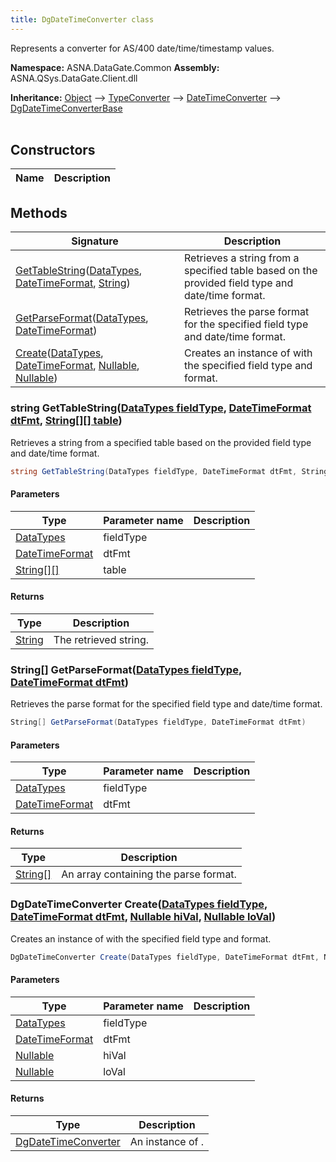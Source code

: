 ```yaml
---
title: DgDateTimeConverter class
---
```


Represents a converter for AS/400 date/time/timestamp values.

**Namespace:** ASNA.DataGate.Common
**Assembly:** ASNA.QSys.DataGate.Client.dll

**Inheritance:** [Object](https://docs.microsoft.com/en-us/dotnet/api/system.object) --> [TypeConverter](https://learn.microsoft.com/en-us/dotnet/api/system.componentmodel.typeconverter?view=net-8.0) --> [DateTimeConverter](https://learn.microsoft.com/en-us/dotnet/api/system.datetimeconverter?view=net-8.0) --> [DgDateTimeConverterBase](https://learn.microsoft.com/en-us/dotnet/api/)
<br>
<br>

## Constructors

| Name | Description |
| --- | --- |

## Methods

| Signature | Description |
| --- | --- |
| [GetTableString](#gettablestring-datatypes-datetimeformat-string-)([DataTypes](https://learn.microsoft.com/en-us/dotnet/api/), [DateTimeFormat](https://learn.microsoft.com/en-us/dotnet/api/), [String](https://docs.microsoft.com/en-us/dotnet/api/system.string)) | Retrieves a string from a specified table based on the provided field type and date/time format.
| [GetParseFormat](#getparseformat-datatypes-datetimeformat-)([DataTypes](https://learn.microsoft.com/en-us/dotnet/api/), [DateTimeFormat](https://learn.microsoft.com/en-us/dotnet/api/)) | Retrieves the parse format for the specified field type and date/time format.
| [Create](#create-datatypes-datetimeformat-nullable-nullable-)([DataTypes](https://learn.microsoft.com/en-us/dotnet/api/), [DateTimeFormat](https://learn.microsoft.com/en-us/dotnet/api/), [Nullable](https://learn.microsoft.com/en-us/dotnet/csharp/language-reference/builtin-types/nullable-value-types), [Nullable](https://learn.microsoft.com/en-us/dotnet/csharp/language-reference/builtin-types/nullable-value-types)) | Creates an instance of  with the specified field type and format.

### string GetTableString([DataTypes fieldType](https://learn.microsoft.com/en-us/dotnet/api/), [DateTimeFormat dtFmt](https://learn.microsoft.com/en-us/dotnet/api/), [String[][] table](https://docs.microsoft.com/en-us/dotnet/api/system.string))

Retrieves a string from a specified table based on the provided field type and date/time format.

```cs
string GetTableString(DataTypes fieldType, DateTimeFormat dtFmt, String[][] table)
```

#### Parameters

| Type | Parameter name | Description
| --- | --- | ---
| [DataTypes](https://learn.microsoft.com/en-us/dotnet/api/) | fieldType | 
| [DateTimeFormat](https://learn.microsoft.com/en-us/dotnet/api/) | dtFmt | 
| [String[][]](https://docs.microsoft.com/en-us/dotnet/api/system.string) | table | 

#### Returns

| Type | Description
| --- | ---
| [String](https://docs.microsoft.com/en-us/dotnet/api/system.string) | The retrieved string.

### String[] GetParseFormat([DataTypes fieldType](https://learn.microsoft.com/en-us/dotnet/api/), [DateTimeFormat dtFmt](https://learn.microsoft.com/en-us/dotnet/api/))

Retrieves the parse format for the specified field type and date/time format.

```cs
String[] GetParseFormat(DataTypes fieldType, DateTimeFormat dtFmt)
```

#### Parameters

| Type | Parameter name | Description
| --- | --- | ---
| [DataTypes](https://learn.microsoft.com/en-us/dotnet/api/) | fieldType | 
| [DateTimeFormat](https://learn.microsoft.com/en-us/dotnet/api/) | dtFmt | 

#### Returns

| Type | Description
| --- | ---
| [String[]](https://docs.microsoft.com/en-us/dotnet/api/system.string) | An array containing the parse format.

### DgDateTimeConverter Create([DataTypes fieldType](https://learn.microsoft.com/en-us/dotnet/api/), [DateTimeFormat dtFmt](https://learn.microsoft.com/en-us/dotnet/api/), [Nullable<DateTime> hiVal](https://learn.microsoft.com/en-us/dotnet/csharp/language-reference/builtin-types/nullable-value-types), [Nullable<DateTime> loVal](https://learn.microsoft.com/en-us/dotnet/csharp/language-reference/builtin-types/nullable-value-types))

Creates an instance of  with the specified field type and format.

```cs
DgDateTimeConverter Create(DataTypes fieldType, DateTimeFormat dtFmt, Nullable<DateTime> hiVal, Nullable<DateTime> loVal)
```

#### Parameters

| Type | Parameter name | Description
| --- | --- | ---
| [DataTypes](https://learn.microsoft.com/en-us/dotnet/api/) | fieldType | 
| [DateTimeFormat](https://learn.microsoft.com/en-us/dotnet/api/) | dtFmt | 
| [Nullable<DateTime>](https://learn.microsoft.com/en-us/dotnet/csharp/language-reference/builtin-types/nullable-value-types) | hiVal | 
| [Nullable<DateTime>](https://learn.microsoft.com/en-us/dotnet/csharp/language-reference/builtin-types/nullable-value-types) | loVal | 

#### Returns

| Type | Description
| --- | ---
| [DgDateTimeConverter](https://learn.microsoft.com/en-us/dotnet/api/) | An instance of .

